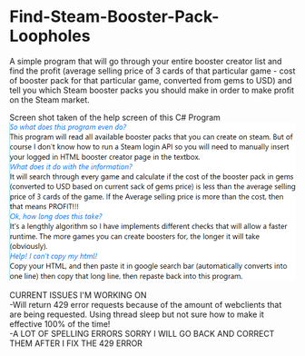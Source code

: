 # Find-Steam-Booster-Pack-Loopholes
A simple program that will go through your entire booster creator list and find the profit (average selling price of 3 cards of that particular game - cost of booster pack for that particular game, converted from gems to USD) and tell you which Steam booster packs you should make in order to make profit on the Steam market.   
  
Screen shot taken of the help screen of this C# Program  
![](https://github.com/jayleenli/Find-Steam-Booster-Pack-Loopholes/blob/master/ImagesforReadMe/Help.PNG "Optional Title")
  
CURRENT ISSUES I'M WORKING ON  
-Will return 429 error requests because of the amount of webclients that are being requested. Using thread sleep but not sure how to make it effective 100% of the time!  
-A LOT OF SPELLING ERRORS SORRY I WILL GO BACK AND CORRECT THEM AFTER I FIX THE 429 ERROR 
